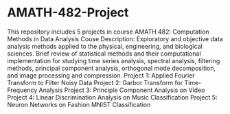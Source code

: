 # AMATH-482-Project
This repository includes 5 projects in course AMATH 482: Computation Methods in Data Analysis
Couse Description: Exploratory and objective data analysis methods applied to the physical, engineering, and biological sciences. Brief review of statistical methods and their computational implementation for studying time series analysis,
spectral analysis, filtering methods, principal component analysis, orthogonal mode decomposition, and image processing
and compression.
Project 1: Applied Fourier Transform to Filter Noisy Data
Project 2: Garbor Transform for Time-Frequency Analysis
Project 3: Principle Component Analysis on Video
Project 4: Linear Discrimination Analysis on Music Classification
Project 5: Neuron Networks on Fashion MNIST Classification
